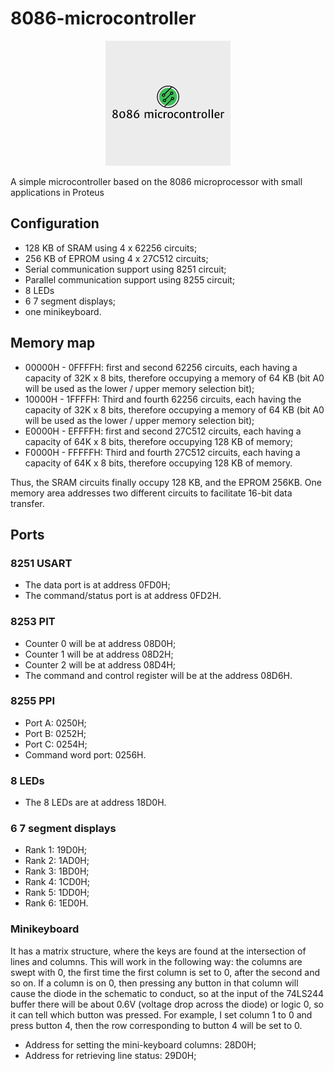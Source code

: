 # 8086-microcontroller

<p align="center">
  <img src="img/8086_microcontroller.png" width = "200" height = "200">
</p>

A simple microcontroller based on the 8086 microprocessor with small applications in Proteus

## Configuration

- 128 KB of SRAM using 4 x 62256 circuits;
- 256 KB of EPROM using 4 x 27C512 circuits;
- Serial communication support using 8251 circuit;
- Parallel communication support using 8255 circuit;
- 8 LEDs
- 6 7 segment displays;
- one minikeyboard.

## Memory map

- 00000H - 0FFFFH: first and second 62256 circuits, each having a capacity of 32K x 8 bits, therefore occupying a memory of 64 KB (bit A0 will be used as the lower / upper memory selection bit); 
- 10000H - 1FFFFH: Third and fourth 62256 circuits, each having the capacity of 32K x 8 bits, therefore occupying a memory of 64 KB (bit A0 will be used as the lower / upper memory selection bit); 
- E0000H - EFFFFH: first and second 27C512 circuits, each having a capacity of 64K x 8 bits, therefore occupying 128 KB of memory; 
- F0000H - FFFFFH: Third and fourth 27C512 circuits, each having a capacity of 64K x 8 bits, therefore occupying 128 KB of memory.

Thus, the SRAM circuits finally occupy 128 KB, and the EPROM 256KB. One memory area addresses two different circuits to facilitate 16-bit data transfer.

## Ports

### 8251 USART
- The data port is at address 0FD0H;
- The command/status port is at address 0FD2H.

### 8253 PIT
- Counter 0 will be at address 08D0H;
- Counter 1 will be at address 08D2H;
- Counter 2 will be at address 08D4H;
- The command and control register will be at the address 08D6H.

### 8255 PPI
- Port A: 0250H;
- Port B: 0252H;
- Port C: 0254H;
- Command word port: 0256H.

### 8 LEDs
- The 8 LEDs are at address 18D0H.

### 6 7 segment displays
- Rank 1: 19D0H;
- Rank 2: 1AD0H;
- Rank 3: 1BD0H;
- Rank 4: 1CD0H;
- Rank 5: 1DD0H;
- Rank 6: 1ED0H.

### Minikeyboard
It has a matrix structure, where the keys are found at the intersection of lines and columns. This will work in the following way: the columns are swept with 0, the first time the first column is set to 0, after the second and so on. If a column is on 0, then pressing any button in that column will cause the diode in the schematic to conduct, so at the input of the 74LS244 buffer there will be about 0.6V (voltage drop across the diode) or logic 0, so it can tell which button was pressed. For example, I set column 1 to 0 and press button 4, then the row corresponding to button 4 will be set to 0.

- Address for setting the mini-keyboard columns: 28D0H;
- Address for retrieving line status: 29D0H;
